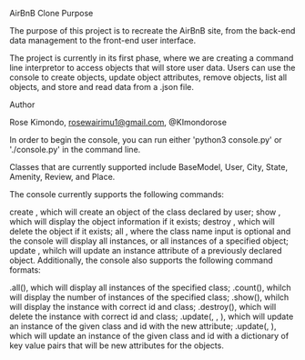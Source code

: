 AirBnB Clone
Purpose

The purpose of this project is to recreate the AirBnB site, from the back-end data management to the front-end user interface.

The project is currently in its first phase, where we are creating a command line interpretor to access objects that will store user data. Users can use the console to create objects, update object attributes, remove objects, list all objects, and store and read data from a .json file.

Author

Rose Kimondo, <rosewairimu1@gmail.com>, @KImondorose

In order to begin the console, you can run either 'python3 console.py' or './console.py' in the command line.

Classes that are currently supported include BaseModel, User, City, State, Amenity, Review, and Place.

The console currently supports the following commands:

create <class name>, which will create an object of the class declared by user;
show <class name> <id>, which will display the object information if it exists;
destroy <class name> <id>, which will delete the object if it exists;
all <class name>, where the class name input is optional and the console will display all instances, or all instances of a specified object;
update <class name> <id> <attribute name> <attribute value>, whilch will update an instance attribute of a previously declared object.
Additionally, the console also supports the following command formats:

<class name>.all(), which will display all instances of the specified class;
<class name>.count(), whilch will display the number of instances of the specified class;
<class name>.show(<id>), whilch will display the instance with correct id and class;
<class name>.destroy(<id>), which will delete the instance with correct id and class;
<class name>.update(<id>, <attribute name>, <attribute value>), which will update an instance of the given class and id with the new attribute;
<class name>.update(<id>, <dictionary representation>), which will update an instance of the given class and id with a dictionary of key value pairs that will be new attributes for the objects.
